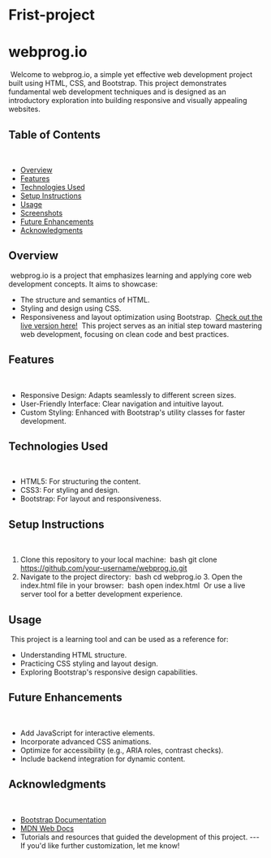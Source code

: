 # Frist-project
# webprog.io‍
‍
Welcome to webprog.io, a simple yet effective web development project built using HTML, CSS, and Bootstrap. This project demonstrates fundamental web development techniques and is designed as an introductory exploration into building responsive and visually appealing websites.‍
‍
## Table of Contents‍
‍
- [Overview](#overview)‍
- [Features](#features)‍
- [Technologies Used](#technologies-used)‍
- [Setup Instructions](#setup-instructions)‍
- [Usage](#usage)‍
- [Screenshots](#screenshots)‍
- [Future Enhancements](#future-enhancements)‍
- [Acknowledgments](#acknowledgments)‍
‍
## Overview‍
‍
webprog.io is a project that emphasizes learning and applying core web development concepts. It aims to showcase:‍
‍
- The structure and semantics of HTML.‍
- Styling and design using CSS.‍
- Responsiveness and layout optimization using Bootstrap.‍
‍
[Check out the live version here!](https://sadaffrand.github.io/Frist-project/)‍
‍
This project serves as an initial step toward mastering web development, focusing on clean code and best practices.‍
## Features‍
‍
- Responsive Design: Adapts seamlessly to different screen sizes.‍
- User-Friendly Interface: Clear navigation and intuitive layout.‍
- Custom Styling: Enhanced with Bootstrap's utility classes for faster development.‍
‍
## Technologies Used‍
‍
- HTML5: For structuring the content.‍
- CSS3: For styling and design.‍
- Bootstrap: For layout and responsiveness.‍
‍
## Setup Instructions‍
‍
1. Clone this repository to your local machine:‍
   ‍
bash
   git clone https://github.com/your-username/webprog.io.git
   ‍
2. Navigate to the project directory:‍
   ‍
bash
   cd webprog.io
   3. Open the index.html file in your browser:‍
   ‍
bash
   open index.html
   ‍
   Or use a live server tool for a better development experience.‍
‍
## Usage‍
‍
This project is a learning tool and can be used as a reference for:‍
‍
- Understanding HTML structure.‍
- Practicing CSS styling and layout design.‍
- Exploring Bootstrap's responsive design capabilities.‍


## Future Enhancements‍
‍
- Add JavaScript for interactive elements.‍
- Incorporate advanced CSS animations.‍
- Optimize for accessibility (e.g., ARIA roles, contrast checks).‍
- Include backend integration for dynamic content.‍
‍
## Acknowledgments‍
‍
- [Bootstrap Documentation](https://getbootstrap.com/docs/)‍
- [MDN Web Docs](https://developer.mozilla.org/)‍
- Tutorials and resources that guided the development of this project.‍
‍
---‍
‍
If you'd like further customization, let me know!
